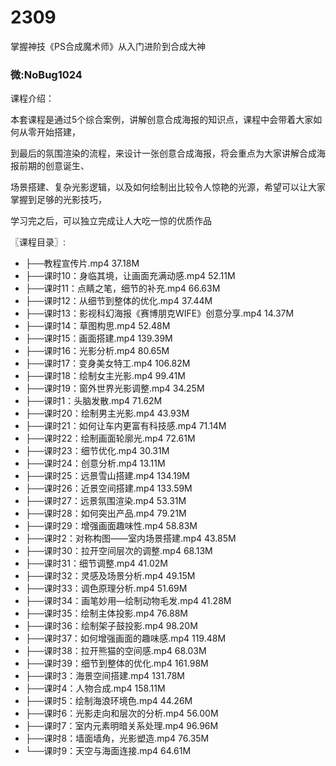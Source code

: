 # 2309
掌握神技《PS合成魔术师》从入门进阶到合成大神
### 微:NoBug1024 


课程介绍：

本套课程是通过5个综合案例，讲解创意合成海报的知识点，课程中会带着大家如何从零开始搭建，

到最后的氛围渲染的流程，来设计一张创意合成海报，将会重点为大家讲解合成海报前期的创意诞生、

场景搭建、复杂光影逻辑，以及如何绘制出比较令人惊艳的光源，希望可以让大家掌握到足够的光影技巧，

学习完之后，可以独立完成让人大吃一惊的优质作品

〖课程目录〗:

- ├──教程宣传片.mp4  37.18M
- ├──课时10：身临其境，让画面充满动感.mp4  52.11M
- ├──课时11：点睛之笔，细节的补充.mp4  66.63M
- ├──课时12：从细节到整体的优化.mp4  37.44M
- ├──课时13：影视科幻海报《赛博朋克WIFE》创意分享.mp4  14.37M
- ├──课时14：草图构思.mp4  52.48M
- ├──课时15：画面搭建.mp4  139.39M
- ├──课时16：光影分析.mp4  80.65M
- ├──课时17：变身美女特工.mp4  106.82M
- ├──课时18：绘制女主光影.mp4  99.41M
- ├──课时19：窗外世界光影调整.mp4  34.25M
- ├──课时1：头脑发散.mp4  71.62M
- ├──课时20：绘制男主光影.mp4  43.93M
- ├──课时21：如何让车内更富有科技感.mp4  71.14M
- ├──课时22：绘制画面轮廓光.mp4  72.61M
- ├──课时23：细节优化.mp4  30.31M
- ├──课时24：创意分析.mp4  13.11M
- ├──课时25：远景雪山搭建.mp4  134.19M
- ├──课时26：近景空间搭建.mp4  133.59M
- ├──课时27：远景氛围渲染.mp4  53.31M
- ├──课时28：如何突出产品.mp4  79.21M
- ├──课时29：增强画面趣味性.mp4  58.83M
- ├──课时2：对称构图——室内场景搭建.mp4  43.85M
- ├──课时30：拉开空间层次的调整.mp4  68.13M
- ├──课时31：细节调整.mp4  41.02M
- ├──课时32：灵感及场景分析.mp4  49.15M
- ├──课时33：调色原理分析.mp4  51.69M
- ├──课时34：画笔妙用—绘制动物毛发.mp4  41.28M
- ├──课时35：绘制主体投影.mp4  76.88M
- ├──课时36：绘制架子鼓投影.mp4  98.20M
- ├──课时37：如何增强画面的趣味感.mp4  119.48M
- ├──课时38：拉开熊猫的空间感.mp4  68.03M
- ├──课时39：细节到整体的优化.mp4  161.98M
- ├──课时3：海景空间搭建.mp4  131.78M
- ├──课时4：人物合成.mp4  158.11M
- ├──课时5：绘制海浪环境色.mp4  44.26M
- ├──课时6：光影走向和层次的分析.mp4  56.00M
- ├──课时7：室内元素明暗关系处理.mp4  96.96M
- ├──课时8：墙面墙角，光影塑造.mp4  76.35M
- └──课时9：天空与海面连接.mp4  64.61M
